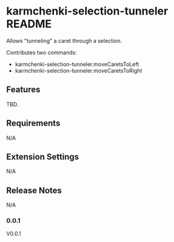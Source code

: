 # karmchenki-selection-tunneler README

Allows "tunneling" a caret through a selection.

Contributes two commands:

* karmchenki-selection-tunneler.moveCaretsToLeft
* karmchenki-selection-tunneler.moveCaretsToRight

## Features

TBD.

## Requirements

N/A

## Extension Settings

N/A

## Release Notes

N/A

### 0.0.1

V0.0.1
